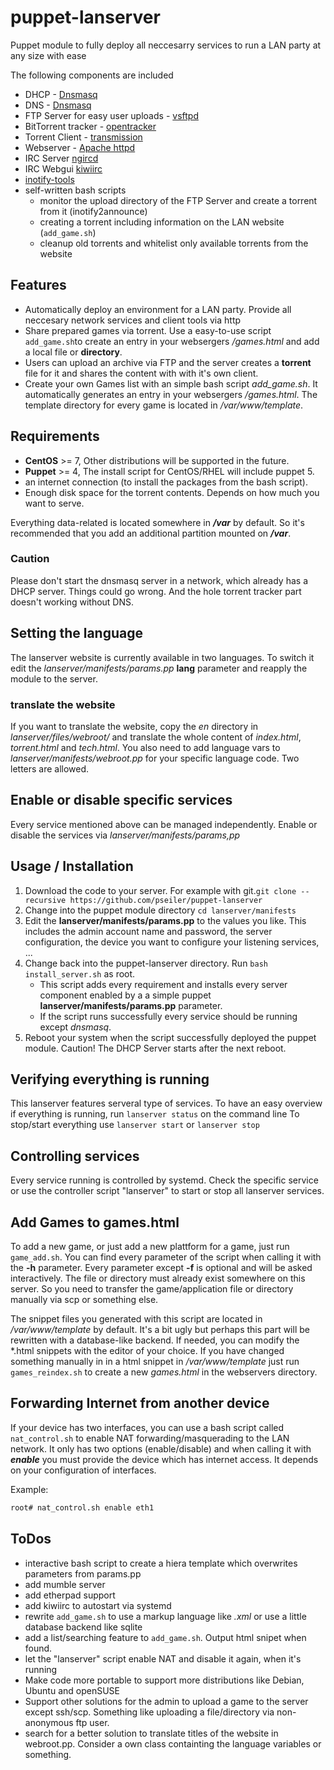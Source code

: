 # puppet-lanserver
Puppet module to fully deploy all neccesarry services to run a LAN party at any size with ease

The following components are included
* DHCP - [Dnsmasq](http://www.thekelleys.org.uk/dnsmasq/doc.html)
* DNS - [Dnsmasq](http://www.thekelleys.org.uk/dnsmasq/doc.html)
* FTP Server for easy user uploads - [vsftpd](https://security.appspot.com/vsftpd.html)
* BitTorrent tracker - [opentracker](http://erdgeist.org/arts/software/opentracker/)
* Torrent Client - [transmission](http://transmissionbt.com/)
* Webserver - [Apache httpd](https://httpd.apache.org/)
* IRC Server [ngircd](https://ngircd.barton.de/index.php.en)
* IRC Webgui [kiwiirc](https://kiwiirc.com/)
* [inotify-tools](https://mirrors.edge.kernel.org/pub/linux/kernel/people/rml/inotify/README)
* self-written bash scripts
    * monitor the upload directory of the FTP Server and create a torrent from it (inotify2announce)
    * creating a torrent including information on the LAN website (``add_game.sh``)
    * cleanup old torrents and whitelist only available torrents from the website

## Features
* Automatically deploy an environment for a LAN party. Provide all neccesary network services and client tools via http
* Share prepared games via torrent. Use a easy-to-use script ``add_game.sh``to create an entry in your websergers */games.html* and add a local file or **directory**.
* Users can upload an archive via FTP and the server creates a **torrent** file for it and shares the content with with it's own client.
* Create your own Games list with an simple bash script *add\_game.sh*. It automatically generates an entry in your websergers */games.html*.
  The template directory for every game is located in */var/www/template*.

## Requirements
* **CentOS** >= 7, Other distributions will be supported in the future.
* **Puppet** >= 4, The install script for CentOS/RHEL will include puppet 5.
* an internet connection (to install the packages from the bash script).
* Enough disk space for the torrent contents. Depends on how much you want
  to serve.

Everything data-related is located somewhere in ***/var*** by default. So it's recommended that you add an additional partition mounted on ***/var***.

### Caution
Please don't start the dnsmasq server in a network, which already has a DHCP server. Things could go wrong.
And the hole torrent tracker part doesn't working without DNS.

## Setting the language
The lanserver website is currently available in two languages.
To switch it edit the *lanserver/manifests/params.pp* **lang** parameter and reapply the module to the server.
### translate the website
If you want to translate the website, copy the *en* directory in *lanserver/files/webroot/* and translate the whole content of *index.html*, *torrent.html* and *tech.html*.
You also need to add language vars to *lanserver/manifests/webroot.pp* for your specific language code. Two letters are allowed.

## Enable or disable specific services
Every service mentioned above can be managed independently. Enable or disable the services via *lanserver/manifests/params,pp*

## Usage / Installation
1. Download the code to your server. For example with git.``git clone --recursive https://github.com/pseiler/puppet-lanserver``
1. Change into the puppet module directory ``cd lanserver/manifests``
1. Edit the **lanserver/manifests/params.pp** to the values you like. This includes the admin account name and password, the server configuration, the device you want to configure your listening services, ...
1. Change back into the puppet-lanserver directory. Run ``bash install_server.sh`` as root.
    * This script adds every requirement and installs every server component enabled by a a simple puppet **lanserver/manifests/params.pp** parameter.
    * If the script runs successfully every service should be running except *dnsmasq*.
1. Reboot your system when the script successfully deployed the puppet module. Caution! The DHCP Server starts after the next reboot.

## Verifying everything is running
This lanserver features serveral type of services.
To have an easy overview if everything is running,
run ``lanserver status`` on the command line
To stop/start everything use
``lanserver start``
or
``lanserver stop``

## Controlling services
Every service running is controlled by systemd.
Check the specific service or use the controller script
"lanserver" to start or stop all lanserver services.

## Add Games to games.html
To add a new game, or just add a new plattform for a game, just run ``game_add.sh``. You can find every parameter of the script when calling it with the **-h** parameter.
Every parameter except **-f** is optional and will be asked interactively. The file or directory must already exist somewhere on this server. So you need to transfer the game/application file or directory manually via scp or something else.

The snippet files you generated with this script are located in */var/www/template* by default. It's a bit ugly but perhaps this part will be rewritten with a database-like backend.
If needed, you can modify the \*.html snippets with the editor of your choice.
If you have changed something manually in in a html snippet in */var/www/template* just run ``games_reindex.sh`` to create a new *games.html* in the webservers directory.


## Forwarding Internet from another device
If your device has two interfaces, you can use a bash script called ``nat_control.sh`` to enable NAT forwarding/masquerading to the LAN network.
It only has two options (enable/disable) and when calling it with ***enable*** you must provide the device which has internet access. It depends on your configuration of interfaces.

Example:
```bash
root# nat_control.sh enable eth1
```

## ToDos
* interactive bash script to create a hiera template which overwrites parameters from params.pp
* add mumble server
* add etherpad support
* add kiwiirc to autostart via systemd
* rewrite ``add_game.sh`` to use a markup language like *.xml* or use a little database backend like sqlite
* add a list/searching feature to ``add_game.sh``. Output html snipet when found.
* let the "lanserver" script enable NAT and disable it again, when it's running
* Make code more portable to support more distributions like Debian, Ubuntu and openSUSE
* Support other solutions for the admin to upload a game to the server except ssh/scp. Something like uploading a file/directory via non-anonymous ftp user.
* search for a better solution to translate titles of the website in webroot.pp. Consider a own class containting the language variables or something.
